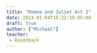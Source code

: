 ```yaml
---
title: "Romeo and Juliet Act 2"
date: 2023-01-04T18:22:59-05:00
draft: true
author: ["Micheal"]
teacher:
 - Basenback
---
```


